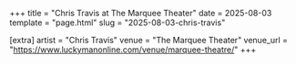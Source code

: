+++
title = "Chris Travis at The Marquee Theater"
date = 2025-08-03
template = "page.html"
slug = "2025-08-03-chris-travis"

[extra]
artist = "Chris Travis"
venue = "The Marquee Theater"
venue_url = "https://www.luckymanonline.com/venue/marquee-theatre/"
+++
